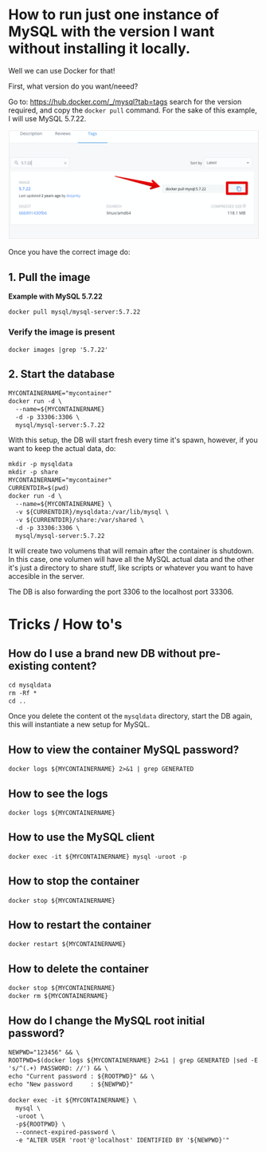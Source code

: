 # How to run just one instance of MySQL with the version I want without installing it locally.

Well we can use Docker for that!

First, what version do you want/neeed?

Go to: https://hub.docker.com/_/mysql?tab=tags search for the version required, and copy the ```docker pull``` command. For the sake of this example, I will use MySQL 5.7.22.

![Docker MySQL 5.7.22 Image Example](img/docker_tag_mysql.png "Docker MySQL 5.7.22 Image Example")

Once you have the correct image do:

## 1. Pull the image

**Example with MySQL 5.7.22**
```
docker pull mysql/mysql-server:5.7.22
```

### Verify the image is present
```
docker images |grep '5.7.22'
```

## 2. Start the database
```
MYCONTAINERNAME="mycontainer"
docker run -d \
  --name=${MYCONTAINERNAME} 
  -d -p 33306:3306 \
  mysql/mysql-server:5.7.22
```

With this setup, the DB will start fresh every time it's spawn, however, if you want to keep the actual data, do:

```
mkdir -p mysqldata
mkdir -p share
MYCONTAINERNAME="mycontainer"
CURRENTDIR=$(pwd)
docker run -d \
  --name=${MYCONTAINERNAME} \
  -v ${CURRENTDIR}/mysqldata:/var/lib/mysql \
  -v ${CURRENTDIR}/share:/var/shared \
  -d -p 33306:3306 \
  mysql/mysql-server:5.7.22
```

It will create two volumens that will remain after the container is shutdown. In this case, one volumen will have all the MySQL actual data and the other it's just a directory to share stuff, like scripts or whatever you want to have accesible in the server.

The DB is also forwarding the port 3306 to the localhost port 33306.

# Tricks / How to's

## How do I use a brand new DB without pre-existing content?
```
cd mysqldata
rm -Rf *
cd ..
```
Once you delete the content ot the ```mysqldata``` directory, start the DB again, this will instantiate a new setup for MySQL.

## How to view the container MySQL password?

```
docker logs ${MYCONTAINERNAME} 2>&1 | grep GENERATED
```

## How to see the logs

```
docker logs ${MYCONTAINERNAME}
```

## How to use the MySQL client

```
docker exec -it ${MYCONTAINERNAME} mysql -uroot -p
```

## How to stop the container
```
docker stop ${MYCONTAINERNAME}
```

## How to restart the container
```
docker restart ${MYCONTAINERNAME}
```

## How to delete the container
```
docker stop ${MYCONTAINERNAME}
docker rm ${MYCONTAINERNAME}
```

## How do I change the MySQL root initial password?

```
NEWPWD="123456" && \
ROOTPWD=$(docker logs ${MYCONTAINERNAME} 2>&1 | grep GENERATED |sed -E 's/^(.+) PASSWORD: //') && \
echo "Current password : ${ROOTPWD}" && \
echo "New password     : ${NEWPWD}"

docker exec -it ${MYCONTAINERNAME} \
  mysql \
  -uroot \
  -p${ROOTPWD} \
  --connect-expired-password \
  -e "ALTER USER 'root'@'localhost' IDENTIFIED BY '${NEWPWD}'"
```


